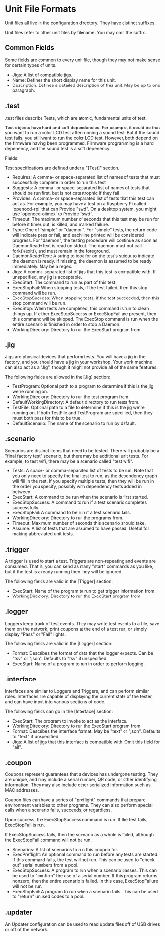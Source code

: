 
Unit File Formats
=================

Unit files all live in the configuration directory.  They have distinct suffixes.

Unit files refer to other unit files by filename.  You may omit the suffix.

Common Fields
-------------

Some fields are common to every unit file, though they may not make sense for certain types of units.

* Jigs: A list of compatible jigs.
* Name: Defines the short display name for this unit.
* Description: Defines a detailed description of this unit.  May be up to one paragraph.

.test
-----

.test files describe Tests, which are atomic, fundamental units of test.

Test objects have hard and soft dependencies.  For example, it could be that you want to run a color LCD test after running a sound test.  But if the sound test fails, you still want to run the color LCD test.  However, both depend on the firmware having been programmed.  Firmware programming is a hard depenency, and the sound test is a soft depenency.

Fields:

Test specifications are defined under a "[Test]" section.
* Requires: A comma- or space-separated list of names of tests that must successfully complete in order to run this test
* Suggests: A comma- or space-separated list of names of tests that should be run first, but is not catastrophic if they fail
* Provides: A comma- or space-separated list of tests that this test can act as.  For example, you may have a test on a Raspberry Pi called 'openocd-rpi' that can Provide "swd".  On a desktop system, you might use 'openocd-olimex' to Provide "swd".
* Timeout: The maximum number of seconds that this test may be run for before it times out, is killed, and marked failure.
* Type: One of "simple" or "daemon".  For "simple" tests, the return code will indicate pass or fail, and each line printed will be considered progress.  For "daemon", the testing procedure will continue as soon as DaemonReadyText is read on stdout.  The daemon must not call fork()/exit(), and must remain in the foreground.
* DaemonReadyText: A string to look for on the test's stdout to indicate the daemon is ready.  If missing, the daemon is assumed to be ready immediately.  May be a regex.
* Jigs: A comma-separated list of jigs that this test is compatible with.  If unspecified, any jig is acceptable.
* ExecStart: The command to run as part of this test.
* ExecStopFail: When stopping tests, if the test failed, then this stop command will be run.
* ExecStopSuccess: When stopping tests, if the test succeeded, then this stop command will be run.
* ExecStop: When tests are completed, this command is run to clean things up.  If either ExecStopSuccess or ExecStopFail are present, then this command will be skipped.  The ExecStop command is run when the entire scenario is finished in order to stop a Daemon.
* WorkingDirectory: Directory to run the ExecStart program from.

.jig
----

Jigs are physical devices that perform tests.  You will have a jig in the factory, and you should have a jig in your workshop.  Your work machine can also act as a "Jig", though it might not provide all of the same features.

The following fields are allowed in the [Jig] section:
* TestProgram: Optional path to a program to determine if this is the jig we're running on.
* WorkingDirectory: Directory to run the test program from.
* DefaultWorkingDirectory: A default directory to run tests from.
* TestFile: Optional path to a file to determine if this is the jig we're running on.  If both TestFile and TestProgram are specified, then they must both pass for this to be true.
* DefaultScenario: The name of the scenario to run by default.


.scenario
---------

Scenarios are distinct items that need to be tested.  There will probably be a "final factory test" scenario, but there may be additional unit tests.  For example, to test wifi, there may be a scenario called "test wifi".

* Tests: A space- or comma-separated list of tests to be run.  Note that you only need to specify the final test to run, as the dependency graph will fill in the rest.  If you specify multiple tests, then they will be run in the order you specify, possibly with dependency tests added in between.
* ExecStart: A command to be run when the scenario is first started.
* ExecStopSuccess: A command to run if a test scenario completes successfully.
* ExecStopFail: A command to be run if a test scenario fails.
* WorkingDirectory: Directory to run the programs from.
* Timeout: Maximum number of seconds this scenario should take.
* Assume: A list of tests that are assumed to have passed.  Useful for making abbreviated unit tests.


.trigger
--------

A trigger is used to start a test.  Triggers are non-repeating and events are consumed.  That is, you can send as many "start" commands as you like, but if the test is already running then they will be ignored.

The following fields are valid in the [Trigger] section:
* ExecStart: Name of the program to run to get trigger information from.
* WorkingDirectory: Directory to run the ExecStart program from.


.logger
-------

Loggers keep track of test events.  They may write test events to a file, save them on the network, print coupons at the end of a test run, or simply display "Pass" or "Fail" lights.

The following fields are valid in the [Logger] section:
* Format: Describes the format of data that the logger expects.  Can be "tsv" or "json".  Defaults to "tsv" if unspecified.
* ExecStart: Name of a program to run in order to perform logging.


.interface
----------

Interfaces are similar to Loggers and Triggers, and can perform similar roles.  Interfaces are capable of displaying the current state of the tester, and can have input into various sections of code.

The following fields can go in the [Interface] section:
* ExecStart: The program to invoke to act as the interface.
* WorkingDirectory: Directory to run the ExecStart program from.
* Format: Describes the interface format.  May be "text" or "json".  Defaults to "text" if unspecified.
* Jigs: A list of jigs that this interface is compatible with.  Omit this field for "all".

.coupon
-------

Coupons represent guarantees that a devices has undergone testing.  They are unique, and may include a serial number, QR code, or other identifying information.  They may also include other serialized information such as MAC addresses.

Coupon files can have a series of "preflight" commands that prepare environment variables to other programs.  They can also perform special calls when a scenario fails, succeeds, or regardless.

Upon success, the ExecStopSuccess command is run.  If the test fails, ExecStopFail is run.

If ExecStopSuccess fails, then the scenario as a whole is failed, although the ExecStopFail command will not be run.

* Scenarios: A list of scenarios to run this coupon for.
* ExecPreflight: An optional command to run before any tests are started.  If this command fails, the test will not run.  This can be used to "check out" serial numbers from a pool.
* ExecStopSuccess: A program to run when a scenario passes.  This can be used to "confirm" the use of a serial number.  If this program returns nonzero, then the entire scenario is failed.  In this case, ExecStopFailure will not be run.
* ExecStopFail: A program to run when a scenario fails.  This can be used to "return" unused codes to a pool.


.updater
--------

An Updater configuration can be used to read update files off of USB drives or off of the network.
